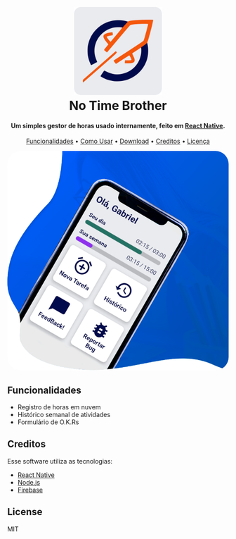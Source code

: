 
<h1 align="center">
  <br>
  <a href="http://www.amitmerchant.com/electron-markdownify"><img src="docs/doc-assets/logo.webp" alt="Markdownify" width="200"></a>
  <br>
  No Time Brother
  <br>
</h1>

<h4 align="center">Um simples gestor de horas usado internamente, feito em <a href="http://electron.atom.io" target="_blank">React Native</a>.</h4>

<p align="center">
  <a href="#key-features">Funcionalidades</a> •
  <a href="#how-to-use">Como Usar</a> •
  <a href="#download">Download</a> •
  <a href="#credits">Creditos</a> •
  <a href="#license">Licença</a>
</p>

<img src="docs/doc-assets/banner-bg.png" alt="Markdownify" style="border-radius: 30px">


## Funcionalidades

* Registro de horas em nuvem
* Histórico semanal de atividades
* Formulário de O.K.Rs

## Creditos

Esse software utiliza as tecnologias:

- [React Native](https://reactnative.dev/)
- [Node.js](https://nodejs.org/)
- [Firebase](https://nodejs.org/)

## License

MIT

